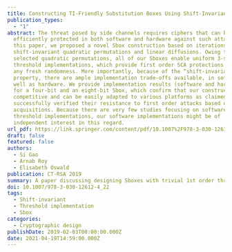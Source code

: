 ```yaml
---
title: Constructing TI-Friendly Substitution Boxes Using Shift-Invariant Permutations
publication_types:
  - "1"
abstract: The threat posed by side channels requires ciphers that can be
  efficiently protected in both software and hardware against such attacks. In
  this paper, we proposed a novel Sbox construction based on iterations of
  shift-invariant quadratic permutations and linear diffusions. Owing to the
  selected quadratic permutations, all of our Sboxes enable uniform 3-share
  threshold implementations, which provide first order SCA protections without
  any fresh randomness. More importantly, because of the “shift-invariant”
  property, there are ample implementation trade-offs available, in software as
  well as hardware. We provide implementation results (software and hardware)
  for a four-bit and an eight-bit Sbox, which confirm that our constructions are
  competitive and can be easily adapted to various platforms as claimed. We have
  successfully verified their resistance to first order attacks based on real
  acquisitions. Because there are very few studies focusing on software-based
  threshold implementations, our software implementations might be of
  independent interest in this regard.
url_pdf: https://link.springer.com/content/pdf/10.1007%2F978-3-030-12612-4_22.pdf
draft: false
featured: false
authors:
  - Si Gao
  - Arnab Roy
  - Elisabeth Oswald
publication: CT-RSA 2019
summary: A paper discussing designing Sboxes with trivial 1st order threshold implementations
doi: 10.1007/978-3-030-12612-4_22
tags:
  - Shift-invariant
  - Threshold implementation
  - Sbox
categories:
  - Cryptographic design
publishDate: 2019-02-03T00:00:00.000Z
date: 2021-04-19T14:59:00.000Z
---
```

